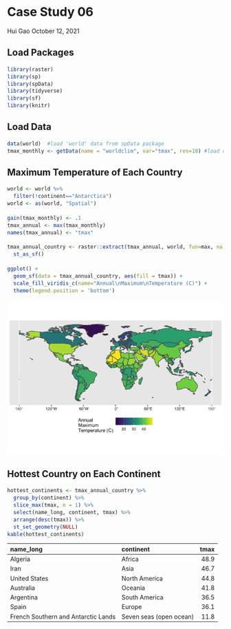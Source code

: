 Case Study 06
================
Hui Gao
October 12, 2021

## Load Packages

``` r
library(raster)
library(sp)
library(spData)
library(tidyverse)
library(sf)
library(knitr)
```

## Load Data

``` r
data(world)  #load 'world' data from spData package
tmax_monthly <- getData(name = "worldclim", var="tmax", res=10) #load climate data
```

## Maximum Temperature of Each Country

``` r
world <- world %>%
  filter(!continent=="Antarctica")
world <- as(world, "Spatial")

gain(tmax_monthly) <- .1
tmax_annual <- max(tmax_monthly)
names(tmax_annual) <- "tmax"

tmax_annual_country <- raster::extract(tmax_annual, world, fun=max, na.rm=TRUE, small=TRUE, sp=TRUE) %>%
  st_as_sf()

ggplot() +
  geom_sf(data = tmax_annual_country, aes(fill = tmax)) +
  scale_fill_viridis_c(name="Annual\nMaximum\nTemperature (C)") +
  theme(legend.position = 'bottom')
```

![](case_study_06_files/figure-gfm/unnamed-chunk-3-1.png)<!-- -->

## Hottest Country on Each Continent

``` r
hottest_continents <- tmax_annual_country %>%
  group_by(continent) %>%
  slice_max(tmax, n = 1) %>%
  select(name_long, continent, tmax) %>%
  arrange(desc(tmax)) %>%
  st_set_geometry(NULL)
kable(hottest_continents)
```

| name\_long                          | continent               | tmax |
| :---------------------------------- | :---------------------- | ---: |
| Algeria                             | Africa                  | 48.9 |
| Iran                                | Asia                    | 46.7 |
| United States                       | North America           | 44.8 |
| Australia                           | Oceania                 | 41.8 |
| Argentina                           | South America           | 36.5 |
| Spain                               | Europe                  | 36.1 |
| French Southern and Antarctic Lands | Seven seas (open ocean) | 11.8 |
